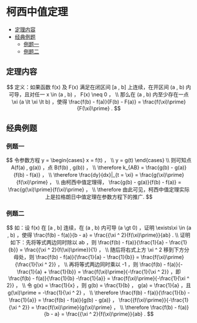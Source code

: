 # 柯西中值定理

* [定理内容](#定理内容)
* [经典例题](#经典例题)
  * [例题一](#例题一)
  * [例题二](#例题二)

## 定理内容

$$
定义：如果函数 f(x) 及 F(x) 满足在闭区间 [a , b] 上连续，在开区间 (a , b) 内可导，且对任一 x \in (a , b) ， F(x) \neq 0 ，
\\
那么在 (a , b) 内至少存在一点 \xi (a \lt \xi \lt b) ，使得 \frac{f(b) - f(a)}{F(b) - F(a)} = \frac{f(\xi)\prime}{F(\xi)\prime} .
$$

## 经典例题

### 例题一

$$
令参数方程 y = 
\begin{cases}
x = f(t) ， \\
y = g(t)
\end{cases}
\\
则可知点 A(f(a) , g(a)) ，点 B(f(b) , g(b)) ，
\\
\therefore k_{AB} = \frac{g(b) - g(a)}{f(b) - f(a)} ，
\\
\therefore \frac{dy}{dx}|_{t = \xi} = \frac{g(\xi)\prime}{f(\xi)\prime} ，
\\
由柯西中值定理得， \frac{g(b) - g(a)}{f(b) - f(a)} = \frac{g(\xi)\prime}{f(\xi)\prime} ，
\\
\therefore 由此可见，柯西中值定理实际上是拉格朗日中值定理在参数方程下的推广.
$$

### 例题二

$$
如：设 f(x) 在 [a , b] 连续，在 (a , b) 内可导 (a \gt 0) ，证明 \exists\xi \in (a , b) ，使得 \frac{f(b) - f(a)}{b - a} = \frac{{\xi ^ 2}{f(\xi)\prime}}{ab} .
\\
证明如下：先将等式两边同时除以 ab ，则 \frac{f(b) - f(a)}{\frac{1}{a} - \frac{1}{b}} = \frac{{\xi ^ 2}{f(\xi)\prime}}{1} ，
\\
随后将右式上方 \xi ^ 2 移到下方分母处，则 \frac{f(b) - f(a)}{\frac{1}{a} - \frac{1}{b}} = \frac{f(\xi)\prime}{\frac{1}{\xi ^ 2}} ，
\\
再将等式两边同时乘以 -1 ，则 \frac{f(b) - f(a)}{-\frac{1}{a} + \frac{1}{b}} = \frac{f(\xi)\prime}{-\frac{1}{\xi ^ 2}} ，即 \frac{f(b) - f(a)}{\frac{1}{b} -\frac{1}{a}} = \frac{f(\xi)\prime}{-\frac{1}{\xi ^ 2}} ，
\\
令 g(x) = \frac{1}{x} ，则 g(b) = \frac{1}{b} ， g(a) = \frac{1}{a} ，且 g(\xi)\prime = -\frac{1}{\xi ^ 2} ，
\\
\therefore \frac{f(b) - f(a)}{\frac{1}{b} -\frac{1}{a}} = \frac{f(b) - f(a)}{g(b) - g(a)} ， \frac{{f(\xi)\prime}}{-\frac{1}{\xi ^ 2}} = \frac{f(\xi)\prime}{g(\xi)\prime} ，
\\
\therefore \frac{f(b) - f(a)}{b - a} = \frac{{\xi ^ 2}{f(\xi)\prime}}{ab} .
$$



